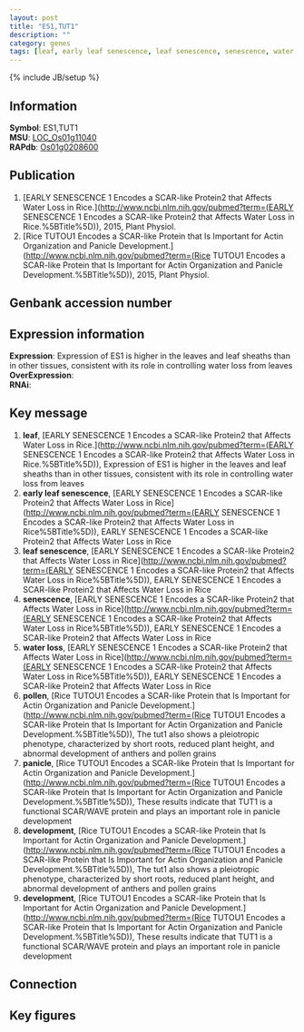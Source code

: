 ```yaml
---
layout: post
title: "ES1,TUT1"
description: ""
category: genes
tags: [leaf, early leaf senescence, leaf senescence, senescence, water loss, pollen, panicle, development, Gene]
---
```

{% include JB/setup %}

## Information
__Symbol__: ES1,TUT1  
__MSU__: [LOC_Os01g11040](http://rice.plantbiology.msu.edu/cgi-bin/ORF_infopage.cgi?orf=LOC_Os01g11040)  
__RAPdb__: [Os01g0208600](http://rapdb.dna.affrc.go.jp/viewer/gbrowse_details/irgsp1?name=Os01g0208600)  

## Publication
1. [EARLY SENESCENCE 1 Encodes a SCAR-like Protein2 that Affects Water Loss in Rice.](http://www.ncbi.nlm.nih.gov/pubmed?term=(EARLY SENESCENCE 1 Encodes a SCAR-like Protein2 that Affects Water Loss in Rice.%5BTitle%5D)), 2015, Plant Physiol.
2. [Rice TUTOU1 Encodes a SCAR-like Protein that Is Important for Actin Organization and Panicle Development.](http://www.ncbi.nlm.nih.gov/pubmed?term=(Rice TUTOU1 Encodes a SCAR-like Protein that Is Important for Actin Organization and Panicle Development.%5BTitle%5D)), 2015, Plant Physiol.

## Genbank accession number

## Expression information
__Expression__: Expression of ES1 is higher in the leaves and leaf sheaths than in other tissues, consistent with its role in controlling water loss from leaves  
__OverExpression__:  
__RNAi__:  

## Key message
1. __leaf__, [EARLY SENESCENCE 1 Encodes a SCAR-like Protein2 that Affects Water Loss in Rice.](http://www.ncbi.nlm.nih.gov/pubmed?term=(EARLY SENESCENCE 1 Encodes a SCAR-like Protein2 that Affects Water Loss in Rice.%5BTitle%5D)),  Expression of ES1 is higher in the leaves and leaf sheaths than in other tissues, consistent with its role in controlling water loss from leaves
2. __early leaf senescence__, [EARLY SENESCENCE 1 Encodes a SCAR-like Protein2 that Affects Water Loss in Rice](http://www.ncbi.nlm.nih.gov/pubmed?term=(EARLY SENESCENCE 1 Encodes a SCAR-like Protein2 that Affects Water Loss in Rice%5BTitle%5D)), EARLY SENESCENCE 1 Encodes a SCAR-like Protein2 that Affects Water Loss in Rice
3. __leaf senescence__, [EARLY SENESCENCE 1 Encodes a SCAR-like Protein2 that Affects Water Loss in Rice](http://www.ncbi.nlm.nih.gov/pubmed?term=(EARLY SENESCENCE 1 Encodes a SCAR-like Protein2 that Affects Water Loss in Rice%5BTitle%5D)), EARLY SENESCENCE 1 Encodes a SCAR-like Protein2 that Affects Water Loss in Rice
4. __senescence__, [EARLY SENESCENCE 1 Encodes a SCAR-like Protein2 that Affects Water Loss in Rice](http://www.ncbi.nlm.nih.gov/pubmed?term=(EARLY SENESCENCE 1 Encodes a SCAR-like Protein2 that Affects Water Loss in Rice%5BTitle%5D)), EARLY SENESCENCE 1 Encodes a SCAR-like Protein2 that Affects Water Loss in Rice
5. __water loss__, [EARLY SENESCENCE 1 Encodes a SCAR-like Protein2 that Affects Water Loss in Rice](http://www.ncbi.nlm.nih.gov/pubmed?term=(EARLY SENESCENCE 1 Encodes a SCAR-like Protein2 that Affects Water Loss in Rice%5BTitle%5D)), EARLY SENESCENCE 1 Encodes a SCAR-like Protein2 that Affects Water Loss in Rice
6. __pollen__, [Rice TUTOU1 Encodes a SCAR-like Protein that Is Important for Actin Organization and Panicle Development.](http://www.ncbi.nlm.nih.gov/pubmed?term=(Rice TUTOU1 Encodes a SCAR-like Protein that Is Important for Actin Organization and Panicle Development.%5BTitle%5D)),  The tut1 also shows a pleiotropic phenotype, characterized by short roots, reduced plant height, and abnormal development of anthers and pollen grains
7. __panicle__, [Rice TUTOU1 Encodes a SCAR-like Protein that Is Important for Actin Organization and Panicle Development.](http://www.ncbi.nlm.nih.gov/pubmed?term=(Rice TUTOU1 Encodes a SCAR-like Protein that Is Important for Actin Organization and Panicle Development.%5BTitle%5D)),  These results indicate that TUT1 is a functional SCAR/WAVE protein and plays an important role in panicle development
8. __development__, [Rice TUTOU1 Encodes a SCAR-like Protein that Is Important for Actin Organization and Panicle Development.](http://www.ncbi.nlm.nih.gov/pubmed?term=(Rice TUTOU1 Encodes a SCAR-like Protein that Is Important for Actin Organization and Panicle Development.%5BTitle%5D)),  The tut1 also shows a pleiotropic phenotype, characterized by short roots, reduced plant height, and abnormal development of anthers and pollen grains
9. __development__, [Rice TUTOU1 Encodes a SCAR-like Protein that Is Important for Actin Organization and Panicle Development.](http://www.ncbi.nlm.nih.gov/pubmed?term=(Rice TUTOU1 Encodes a SCAR-like Protein that Is Important for Actin Organization and Panicle Development.%5BTitle%5D)),  These results indicate that TUT1 is a functional SCAR/WAVE protein and plays an important role in panicle development

## Connection

## Key figures


